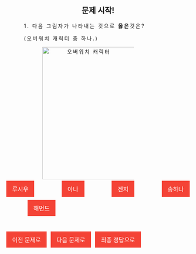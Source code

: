 <html>

<style>

body{
  text-align: center;
}
button {
    background-color: #f44336;
    border: none;
    color: white;
    padding: 10px 16px;
    text-align: center;
    text-decoration: none;
    display: inline-block;
    font-size: 16px;
    margin: 4px 2px;
    cursor: pointer;
}
p {
    text-indent: 50px;
    text-align: justify;
    letter-spacing: 3px;
}
</style>

<script>
function oh(){
  alert("틀렸습니다! 다시 한번 생각해보세요.");
}
function wow(){
  alert("정답입니다! 키워드는 '' 입니다.");
document.getElementById('hana').src='https://blogfiles.pstatic.net/MjAxODA4MDZfMjYw/MDAxNTMzNTU4ODkwNjYw.yzVlZETGOj-BGKOzF_kuh2Kr0Je3z_z_PP-AbNDN2Dgg.OLLL8vUeKugtcECtFo8Uq_NDs6n_uywAV8KE-Zo3Mvwg.PNG.ychh1123/KakaoTalk_20180806_210315315.png'
}

</script>
<body>

<h2>문제 시작!</h2>

<p>1. 다음 그림자가 나타내는 것으로 <strong>옳은</strong>것은?</p>
<p>(오버워치 캐릭터 중 하나.)</p>

<img src="https://blogfiles.pstatic.net/MjAxODA4MDZfMjMx/MDAxNTMzNTU4ODg5OTA1.5xgJQcFHNM0IicYOq0mU-Gyqatrrm2Ju2BNRtdP8uqMg.CSRq_C2g_L9CWPsiaPYuFxHY2KWa3jHrXZtTZ5YX2l4g.PNG.ychh1123/KakaoTalk_20180806_210209788.png"
 alt="오버워치 캐릭터" id="hana" width="300" height="360">
<br>
 <button onclick="oh()">루시우</button>
&emsp;&emsp;&emsp;
<button onclick="oh()">아나</button>
&emsp;&emsp;&emsp;
<button onclick="oh()">겐지</button>
&emsp;&emsp;&emsp;
<button onclick="wow()" onload="">송하나</button>
&emsp;&emsp;&emsp;
<button onclick="oh()">해먼드</button>
<br>&nbsp;&nbsp;&nbsp;
<br>
<br>
<button type="button" onclick="location.href='https://defaultgroup.github.io/Number3/'">이전 문제로</button>
<button type="button" onclick="location.href='https://defaultgroup.github.io/Number5/'">다음 문제로</button>
<button type="button" onclick="location.href='https://defaultgroup.github.io/END/'">최종 정답으로</button>

</body>
</html>
